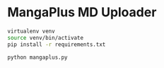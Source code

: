# MangaPlus MD Uploader

```bash
virtualenv venv
source venv/bin/activate
pip install -r requirements.txt

python mangaplus.py
```
